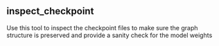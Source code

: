 ## inspect_checkpoint

Use this tool to inspect the checkpoint files to make sure the graph structure is preserved and provide a sanity check for the model weights
